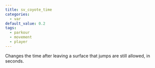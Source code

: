 ```yaml
---
title: sv_coyote_time
categories:
  - var
default_value: 0.2
tags:
  - parkour
  - movement
  - player
---
```


Changes the time after leaving a surface that jumps are still allowed, in seconds.

